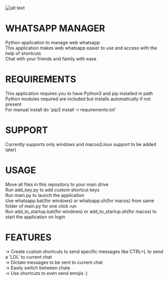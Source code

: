 
![alt text](https://upload.wikimedia.org/wikipedia/commons/thumb/6/6b/WhatsApp.svg/239px-WhatsApp.svg.png)

# WHATSAPP MANAGER

Python application to manage web whatsapp\
This application makes web whatsapp easier to use and access with the help of shortcuts\
Chat with your friends and family with ease

# REQUIREMENTS

This application requires you to have Python3 and pip installed in path\
Python modules required are included but installs automatically if not present\
For manual install do 'pip3 install -r requirements.txt'

# SUPPORT

Currently supports only windows and macos(Linux support to be added later)

# USAGE

Move all files in this repository to your main drive\
Run add_key.py to add custom shortcut keys\
Run main.py to launch the application\
Use whatsapp.bat(for windows) or whatsapp.sh(for macos) from same folder of main.py for one click run\
Run add_to_startup.bat(for windows) or add_to_startup.sh(for macos) to start the application on login

# FEATURES

-> Create custom shortcuts to send specific messages like CTRL+L to send a 'LOL' to current chat\
-> Dictate messages to be sent to current chat\
-> Easily switch between chats\
-> Use shortcuts to even send emojis :)
